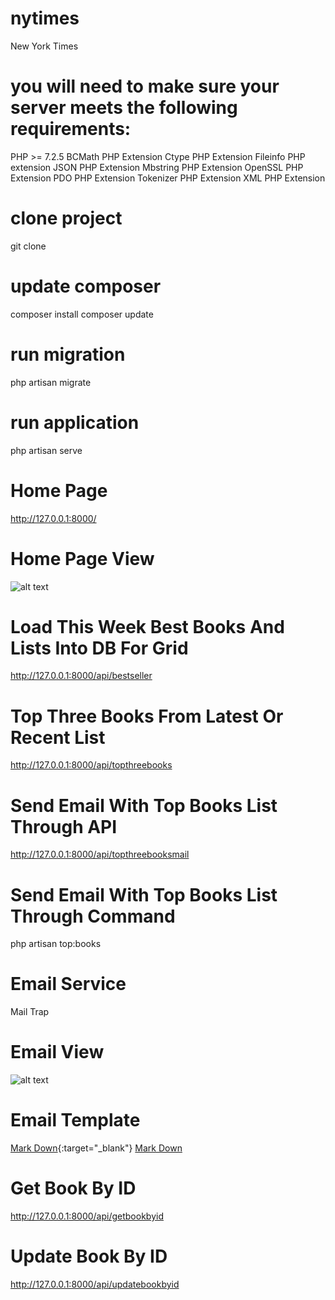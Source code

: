 # nytimes
New York Times

# you will need to make sure your server meets the following requirements:
PHP >= 7.2.5
BCMath PHP Extension
Ctype PHP Extension
Fileinfo PHP extension
JSON PHP Extension
Mbstring PHP Extension
OpenSSL PHP Extension
PDO PHP Extension
Tokenizer PHP Extension
XML PHP Extension

# clone project
git clone <url>

# update composer
composer install
composer update

# run migration
php artisan migrate

# run application
php artisan serve

# Home Page
http://127.0.0.1:8000/

# Home Page View
![alt text](https://www.linkpicture.com/q/screencapture-127-0-0-1-8000-2022-11-28-12_42_52.png)

# Load This Week Best Books And Lists Into DB For Grid
http://127.0.0.1:8000/api/bestseller

# Top Three Books From Latest Or Recent List
http://127.0.0.1:8000/api/topthreebooks

# Send Email With Top Books List Through API
http://127.0.0.1:8000/api/topthreebooksmail

# Send Email With Top Books List Through Command
php artisan top:books

# Email Service
Mail Trap 

# Email View
![alt text](https://www.linkpicture.com/q/screencapture-mailtrap-io-inboxes-388462-messages-3135606652-responsive-2022-11-28-12_26_55.png)

# Email Template
[Mark Down](https://markdown-it.github.io/){:target="_blank"}
[Mark Down](https://markdown-it.github.io/)

# Get Book By ID
http://127.0.0.1:8000/api/getbookbyid

# Update Book By ID
http://127.0.0.1:8000/api/updatebookbyid
